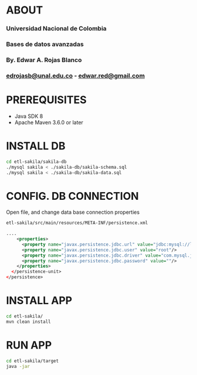 # ABOUT
### Universidad Nacional de Colombia
### Bases de datos avanzadas
### By. Edwar A. Rojas Blanco
### edrojasb@unal.edu.co - edwar.red@gmail.com

# PREREQUISITES
 - Java SDK 8
 - Apache Maven 3.6.0 or later

# INSTALL DB
```sh
cd etl-sakila/sakila-db
./mysql sakila < ./sakila-db/sakila-schema.sql
./mysql sakila < ./sakila-db/sakila-data.sql
```

# CONFIG. DB CONNECTION

Open file, and change data base connection properties
```sh
etl-sakila/src/main/resources/META-INF/persistence.xml
```
```xml
....
    <properties>
      <property name="javax.persistence.jdbc.url" value="jdbc:mysql://localhost:3306/sakila?zeroDateTimeBehavior=convertToNull"/>
      <property name="javax.persistence.jdbc.user" value="root"/>
      <property name="javax.persistence.jdbc.driver" value="com.mysql.jdbc.Driver"/>
      <property name="javax.persistence.jdbc.password" value=""/>
    </properties>
  </persistence-unit>
</persistence>
```

# INSTALL APP
```sh
cd etl-sakila/
mvn clean install
```

# RUN APP
```sh
cd etl-sakila/target
java -jar  
```
